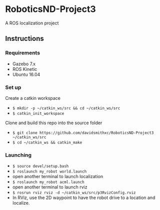 # RoboticsND-Project3
A ROS localization project

## Instructions
### Requirements
- Gazebo 7.x
- ROS Kinetic
- Ubuntu 16.04

### Set up
Create a catkin workspace
- `$ mkdir -p ~/catkin_ws/src && cd ~/catkin_ws/src`
- `$ catkin_init_workspace`

Clone and build this repo into the source folder
- `$ git clone https://github.com/davidsmithxc/RoboticsND-Project3 ~/catkin_ws/src`
- `$ cd ~/catkin_ws && catkin_make`

### Launching
- `$ source devel/setup.bash`
- `$ roslaunch my_robot world.launch`
- open another terminal to launch localization
- `$ roslaunch my_robot acml.launch`
- open another terminal to launch rviz
- `$ rosrun rviz rviz -d ~/catkin_ws/src/p3RvizConfig.rviz`
- In RViz, use the 2D waypoint to have the robot drive to a location and localize.